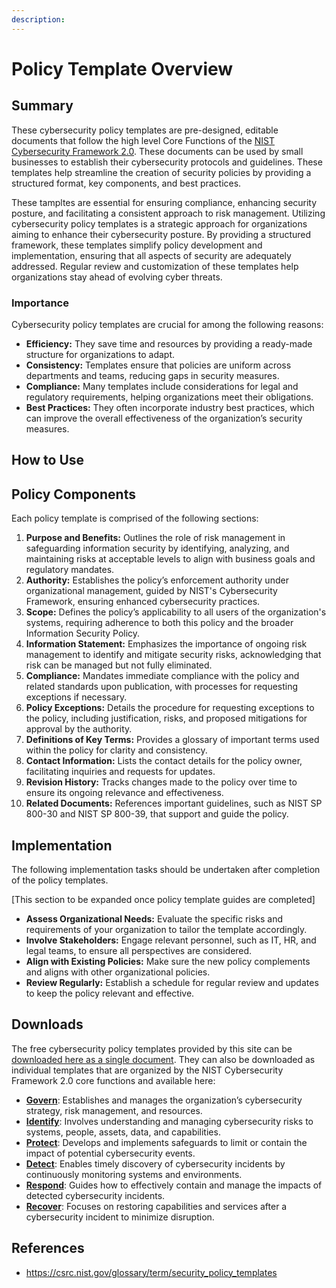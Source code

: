 ```yaml
---
description: 
---
```


# Policy Template Overview

## Summary

These cybersecurity policy templates are pre-designed, editable documents that follow the high level Core Functions of the [NIST Cybersecurity Framework 2.0](https://www.nist.gov/cyberframework). These documents can be used by small businesses to establish their cybersecurity protocols and guidelines. These templates help streamline the creation of security policies by providing a structured format, key components, and best practices.

These tampltes are essential for ensuring compliance, enhancing security posture, and facilitating a consistent approach to risk management. Utilizing cybersecurity policy templates is a strategic approach for organizations aiming to enhance their cybersecurity posture. By providing a structured framework, these templates simplify policy development and implementation, ensuring that all aspects of security are adequately addressed. Regular review and customization of these templates help organizations stay ahead of evolving cyber threats.

### Importance

Cybersecurity policy templates are crucial for among the following reasons:

* **Efficiency:** They save time and resources by providing a ready-made structure for organizations to adapt.
* **Consistency:** Templates ensure that policies are uniform across departments and teams, reducing gaps in security measures.
* **Compliance:** Many templates include considerations for legal and regulatory requirements, helping organizations meet their obligations.
* **Best Practices:** They often incorporate industry best practices, which can improve the overall effectiveness of the organization’s security measures.

## How to Use

## Policy Components

Each policy template is comprised of the following sections:

1. **Purpose and Benefits:** Outlines the role of risk management in safeguarding information security by identifying, analyzing, and maintaining risks at acceptable levels to align with business goals and regulatory mandates.
2. **Authority:** Establishes the policy’s enforcement authority under organizational management, guided by NIST's Cybersecurity Framework, ensuring enhanced cybersecurity practices.
3. **Scope:** Defines the policy’s applicability to all users of the organization's systems, requiring adherence to both this policy and the broader Information Security Policy.
4. **Information Statement:** Emphasizes the importance of ongoing risk management to identify and mitigate security risks, acknowledging that risk can be managed but not fully eliminated.
5. **Compliance:** Mandates immediate compliance with the policy and related standards upon publication, with processes for requesting exceptions if necessary.
6. **Policy Exceptions:** Details the procedure for requesting exceptions to the policy, including justification, risks, and proposed mitigations for approval by the authority.
7. **Definitions of Key Terms:** Provides a glossary of important terms used within the policy for clarity and consistency.
8. **Contact Information:** Lists the contact details for the policy owner, facilitating inquiries and requests for updates.
9. **Revision History:** Tracks changes made to the policy over time to ensure its ongoing relevance and effectiveness.
10. **Related Documents:** References important guidelines, such as NIST SP 800-30 and NIST SP 800-39, that support and guide the policy.

## Implementation

The following implementation tasks should be undertaken after completion of the policy templates.

[This section to be expanded once policy template guides are completed]

* **Assess Organizational Needs:** Evaluate the specific risks and requirements of your organization to tailor the template accordingly.
* **Involve Stakeholders:** Engage relevant personnel, such as IT, HR, and legal teams, to ensure all perspectives are considered.
* **Align with Existing Policies:** Make sure the new policy complements and aligns with other organizational policies.
* **Review Regularly:** Establish a schedule for regular review and updates to keep the policy relevant and effective.

## Downloads

The free cybersecurity policy templates provided by this site can be [downloaded here as a single document](/templates/combined/to-contain-combined-templates.txt). They can also be downloaded as individual templates that are organized by the NIST Cybersecurity Framework 2.0 core functions and available here:

* [**Govern**](/pages/govern/govern.md): Establishes and manages the organization’s cybersecurity strategy, risk management, and resources.
* [**Identify**](/pages/identify/identify.md): Involves understanding and managing cybersecurity risks to systems, people, assets, data, and capabilities.
* [**Protect**](/pages/protect/protect.md): Develops and implements safeguards to limit or contain the impact of potential cybersecurity events.
* [**Detect**](/pages/detect/detect.md): Enables timely discovery of cybersecurity incidents by continuously monitoring systems and environments.
* [**Respond**](/pages/respond/respond.md): Guides how to effectively contain and manage the impacts of detected cybersecurity incidents.
* [**Recover**](/pages/recover/readme.md): Focuses on restoring capabilities and services after a cybersecurity incident to minimize disruption.

## References

* <https://csrc.nist.gov/glossary/term/security_policy_templates>
